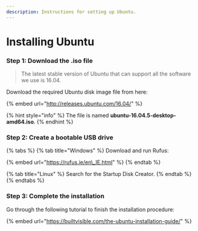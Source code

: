 ```yaml
---
description: Instructions for setting up Ubuntu.
---
```


# Installing Ubuntu

### Step 1: Download the .iso file

> The latest stable version of Ubuntu that can support all the software we use is 16.04.

Download the required Ubuntu disk image file from here:

{% embed url="http://releases.ubuntu.com/16.04/" %}

{% hint style="info" %}
The file is named **ubuntu-16.04.5-desktop-amd64.iso**.
{% endhint %}

### Step 2: Create a bootable USB drive

{% tabs %}
{% tab title="Windows" %}
Download and run Rufus:

{% embed url="https://rufus.ie/en\_IE.html" %}
{% endtab %}

{% tab title="Linux" %}
Search for the Startup Disk Creator.
{% endtab %}
{% endtabs %}

### Step 3: Complete the installation

Go through the following tutorial to finish the installation procedure:

{% embed url="https://builtvisible.com/the-ubuntu-installation-guide/​" %}

